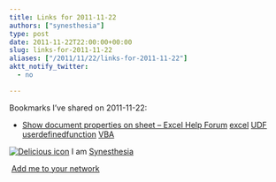 ```yaml
---
title: Links for 2011-11-22
authors: ["synesthesia"]
type: post
date: 2011-11-22T22:00:00+00:00
slug: links-for-2011-11-22 
aliases: ["/2011/11/22/links-for-2011-11-22"]
aktt_notify_twitter:
  - no

---
```

Bookmarks I&#8217;ve shared on 2011-11-22:

  * [Show document properties on sheet &#8211; Excel Help Forum][1] 
    [excel][2] [UDF][3] [userdefinedfunction][4] [VBA][5] </li> </ul> 
    
    <p class="deliciouslink">
      <a href="https://del.icio.us/synesthesia" title="See all my bookmarks on del.icio.us"><img src="https://www.synesthesia.co.uk/images/deliciousicon.jpg" alt="Delicious icon" /></a>&nbsp;I am <a href="https://del.icio.us/synesthesia" title="See all my bookmarks on del.icio.us">Synesthesia</a>
    </p>
    
    <p class="deliciouslink">
      <a href="https://del.icio.us/network?add=synesthesia" title="Add me to your del.icio.us network"><img src="https://www.synesthesia.co.uk/images/add.gif" alt="" /></a>&nbsp;<a href="https://del.icio.us/network?add=synesthesia" title="Add me to your del.icio.us network">Add me to your network</a>
    </p>

 [1]: https://www.excelforum.com/excel-general/707611-show-document-properties-on-sheet.html
 [2]: https://www.delicious.com/synesthesia/excel
 [3]: https://www.delicious.com/synesthesia/UDF
 [4]: https://www.delicious.com/synesthesia/userdefinedfunction
 [5]: https://www.delicious.com/synesthesia/VBA